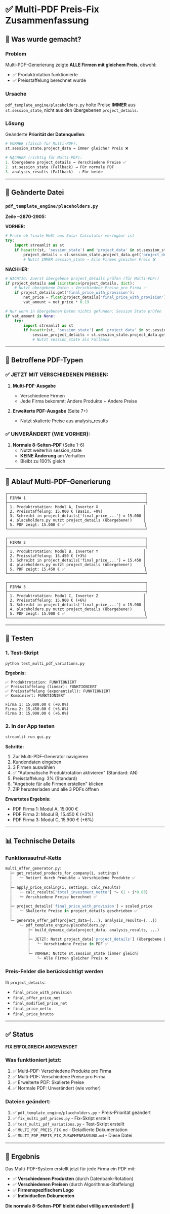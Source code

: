 # ✅ Multi-PDF Preis-Fix Zusammenfassung

## 🎯 Was wurde gemacht?

### Problem
Multi-PDF-Generierung zeigte **ALLE Firmen mit gleichem Preis**, obwohl:
- ✅ Produktrotation funktionierte
- ✅ Preisstaffelung berechnet wurde

### Ursache
`pdf_template_engine/placeholders.py` holte Preise **IMMER** aus `st.session_state`, nicht aus den übergebenen `project_details`.

### Lösung
Geänderte **Priorität der Datenquellen**:

```python
# VORHER (falsch für Multi-PDF):
st.session_state.project_data → Immer gleicher Preis ❌

# NACHHER (richtig für Multi-PDF):
1. Übergebene project_details → Verschiedene Preise ✅
2. st.session_state (Fallback) → Für normale PDF
3. analysis_results (Fallback)  → Für beide
```

---

## 📝 Geänderte Datei

### `pdf_template_engine/placeholders.py`

**Zeile ~2870-2905:**

**VORHER:**
```python
# Prüfe ob finale MwSt aus Solar Calculator verfügbar ist
try:
    import streamlit as st
    if hasattr(st, 'session_state') and 'project_data' in st.session_state:
        project_details = st.session_state.project_data.get('project_details', {})
        # Nutzt IMMER session_state → Alle Firmen gleicher Preis ❌
```

**NACHHER:**
```python
# WICHTIG: Zuerst übergebene project_details prüfen (für Multi-PDF!)
if project_details and isinstance(project_details, dict):
    # Nutzt übergebene Daten → Verschiedene Preise pro Firma ✅
    if project_details.get('final_price_with_provision'):
        net_price = float(project_details['final_price_with_provision'])
        vat_amount = net_price * 0.19

# Nur wenn in übergebenen Daten nichts gefunden: Session State prüfen
if vat_amount is None:
    try:
        import streamlit as st
        if hasattr(st, 'session_state') and 'project_data' in st.session_state:
            session_project_details = st.session_state.project_data.get('project_details', {})
            # Nutzt session_state als Fallback
```

---

## 🎯 Betroffene PDF-Typen

### ✅ JETZT MIT VERSCHIEDENEN PREISEN:

1. **Multi-PDF-Ausgabe**
   - Verschiedene Firmen
   - Jede Firma bekommt: Andere Produkte + Andere Preise
   
2. **Erweiterte PDF-Ausgabe** (Seite 7+)
   - Nutzt skalierte Preise aus analysis_results

### ✅ UNVERÄNDERT (WIE VORHER):

1. **Normale 8-Seiten-PDF** (Seite 1-6)
   - Nutzt weiterhin session_state
   - **KEINE Änderung** am Verhalten
   - Bleibt zu 100% gleich

---

## 🔄 Ablauf Multi-PDF-Generierung

```
┌─────────────────────────────────────────────────────────────┐
│ FIRMA 1                                                     │
├─────────────────────────────────────────────────────────────┤
│ 1. Produktrotation: Modul A, Inverter X                    │
│ 2. Preisstaffelung: 15.000 € (Basis, +0%)                  │
│ 3. Schreibt in project_details['final_price_...'] = 15.000 │
│ 4. placeholders.py nutzt project_details (übergebene!)     │
│ 5. PDF zeigt: 15.000 € ✅                                   │
└─────────────────────────────────────────────────────────────┘

┌─────────────────────────────────────────────────────────────┐
│ FIRMA 2                                                     │
├─────────────────────────────────────────────────────────────┤
│ 1. Produktrotation: Modul B, Inverter Y                    │
│ 2. Preisstaffelung: 15.450 € (+3%)                         │
│ 3. Schreibt in project_details['final_price_...'] = 15.450 │
│ 4. placeholders.py nutzt project_details (übergebene!)     │
│ 5. PDF zeigt: 15.450 € ✅                                   │
└─────────────────────────────────────────────────────────────┘

┌─────────────────────────────────────────────────────────────┐
│ FIRMA 3                                                     │
├─────────────────────────────────────────────────────────────┤
│ 1. Produktrotation: Modul C, Inverter Z                    │
│ 2. Preisstaffelung: 15.900 € (+6%)                         │
│ 3. Schreibt in project_details['final_price_...'] = 15.900 │
│ 4. placeholders.py nutzt project_details (übergebene!)     │
│ 5. PDF zeigt: 15.900 € ✅                                   │
└─────────────────────────────────────────────────────────────┘
```

---

## 🧪 Testen

### 1. Test-Skript
```bash
python test_multi_pdf_variations.py
```

**Ergebnis:**
```
✅ Produktrotation: FUNKTIONIERT
✅ Preisstaffelung (linear): FUNKTIONIERT
✅ Preisstaffelung (exponentiell): FUNKTIONIERT
✅ Kombiniert: FUNKTIONIERT

Firma 1: 15,000.00 € (+0.0%)
Firma 2: 15,450.00 € (+3.0%)
Firma 3: 15,900.00 € (+6.0%)
```

### 2. In der App testen
```bash
streamlit run gui.py
```

**Schritte:**
1. Zur Multi-PDF-Generator navigieren
2. Kundendaten eingeben
3. 3 Firmen auswählen
4. ✅ "Automatische Produktrotation aktivieren" (Standard: AN)
5. Preisstaffelung: 3% (Standard)
6. "Angebote für alle Firmen erstellen" klicken
7. ZIP herunterladen und alle 3 PDFs öffnen

**Erwartetes Ergebnis:**
- PDF Firma 1: Modul A, 15.000 €
- PDF Firma 2: Modul B, 15.450 € (+3%)
- PDF Firma 3: Modul C, 15.900 € (+6%)

---

## 📊 Technische Details

### Funktionsaufruf-Kette

```python
multi_offer_generator.py:
  ├─ get_rotated_products_for_company(i, settings)
  │   └─ Rotiert durch Produkte → Verschiedene Produkte ✅
  │
  ├─ apply_price_scaling(i, settings, calc_results)
  │   └─ calc_results['total_investment_netto'] *= (1 + i*0.03)
  │   └─ Verschiedene Preise berechnet ✅
  │
  ├─ project_details['final_price_with_provision'] = scaled_price
  │   └─ Skalierte Preise in project_details geschrieben ✅
  │
  └─ generate_offer_pdf(project_data={...}, analysis_results={...})
      └─ pdf_template_engine/placeholders.py:
          ├─ build_dynamic_data(project_data, analysis_results, ...)
          │
          ├─ JETZT: Nutzt project_data['project_details'] (übergebene Daten)
          │   └─ Verschiedene Preise in PDF ✅
          │
          └─ VORHER: Nutzte st.session_state (immer gleich)
              └─ Alle Firmen gleicher Preis ❌
```

### Preis-Felder die berücksichtigt werden

In `project_details`:
- `final_price_with_provision`
- `final_offer_price_net`
- `final_modified_price_net`
- `final_price_netto`
- `final_price_brutto`

---

## ✅ Status

**FIX ERFOLGREICH ANGEWENDET**

### Was funktioniert jetzt:

1. ✅ Multi-PDF: Verschiedene Produkte pro Firma
2. ✅ Multi-PDF: Verschiedene Preise pro Firma
3. ✅ Erweiterte PDF: Skalierte Preise
4. ✅ Normale PDF: Unverändert (wie vorher)

### Dateien geändert:

1. ✅ `pdf_template_engine/placeholders.py` - Preis-Priorität geändert
2. ✅ `fix_multi_pdf_prices.py` - Fix-Skript erstellt
3. ✅ `test_multi_pdf_variations.py` - Test-Skript erstellt
4. ✅ `MULTI_PDF_PREIS_FIX.md` - Detaillierte Dokumentation
5. ✅ `MULTI_PDF_PREIS_FIX_ZUSAMMENFASSUNG.md` - Diese Datei

---

## 🎉 Ergebnis

Das Multi-PDF-System erstellt jetzt für jede Firma ein PDF mit:

- ✅ **Verschiedenen Produkten** (durch Datenbank-Rotation)
- ✅ **Verschiedenen Preisen** (durch Algorithmus-Staffelung)
- ✅ **Firmenspezifischem Logo**
- ✅ **Individuellen Dokumenten**

**Die normale 8-Seiten-PDF bleibt dabei völlig unverändert!** 🎯
